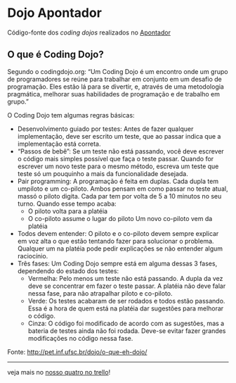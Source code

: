 Dojo Apontador
==============

Código-fonte dos *coding dojos* realizados no [Apontador](http://github.com/apontador)

O que é Coding Dojo?
--------------------

Segundo o codingdojo.org: “Um Coding Dojo é um encontro onde um grupo de programadores se reúne para trabalhar em conjunto em um desafio de programação. Eles estão lá para se divertir, e, através de uma metodologia pragmática, melhorar suas habilidades de programação e de trabalho em grupo.”

O Coding Dojo tem algumas regras básicas:

- Desenvolvimento guiado por testes: Antes de fazer qualquer implementação, deve ser escrito um teste, que ao passar indica que a implementação está correta.
- “Passos de bebê”: Se um teste não está passando, você deve escrever o código mais simples possível que faça o teste passar. Quando for escrever um novo teste para o mesmo método, escreva um teste que teste só um pouquinho a mais da funcionalidade desejada.
- Pair programming: A programação é feita em duplas. Cada dupla tem umpiloto e um co-piloto. Ambos pensam em como passar no teste atual, massó o piloto digita. Cada par tem por volta de 5 a 10 minutos no seu turno. Quando esse tempo acaba:
    - O piloto volta para a platéia
    - O co-piloto assume o lugar do piloto
Um novo co-piloto vem da platéia
- Todos devem entender: O piloto e o co-piloto devem sempre explicar em voz alta o que estão tentando fazer para solucionar o problema. Qualquer um na platéia pode pedir explicações se não entender algum raciocínio.
- Três fases: Um Coding Dojo sempre está em alguma dessas 3 fases, dependendo do estado dos testes:
	- Vermelha: Pelo menos um teste não está passando. A dupla da vez deve se concentrar em fazer o teste passar. A platéia não deve falar nessa fase, para não atrapalhar piloto e co-piloto.
 	- Verde: Os testes acabaram de ser rodados e todos estão passando. Essa é a hora de quem está na platéia dar sugestões para melhorar o código.
	- Cinza: O código foi modificado de acordo com as sugestões, mas a bateria de testes ainda não foi rodada. Deve-se evitar fazer grandes modificações no código nessa fase.

Fonte: http://pet.inf.ufsc.br/dojo/o-que-eh-dojo/

-------------------------------------------------------------------------------

veja mais no [nosso quatro no trello](https://trello.com/board/dojos/4f6b959e419001b0642dcf37)!

